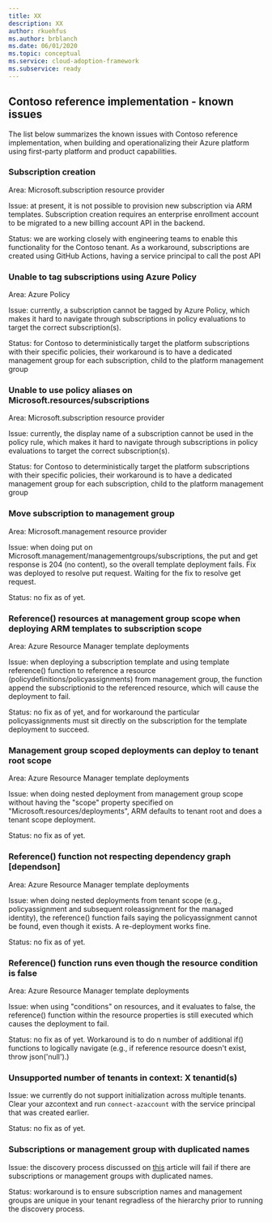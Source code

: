 ```yaml
---
title: XX
description: XX
author: rkuehfus
ms.author: brblanch
ms.date: 06/01/2020
ms.topic: conceptual
ms.service: cloud-adoption-framework
ms.subservice: ready
---
```


## Contoso reference implementation - known issues

The list below summarizes the known issues with Contoso reference implementation, when building and operationalizing their Azure platform using first-party platform and product capabilities.

### Subscription creation

Area: Microsoft.subscription resource provider

Issue: at present, it is not possible to provision new subscription via ARM templates. Subscription creation requires an enterprise enrollment account to be migrated to a new billing account API in the backend.

Status: we are working closely with engineering teams to enable this functionality for the Contoso tenant. As a workaround, subscriptions are created using GitHub Actions, having a service principal to call the post API

### Unable to tag subscriptions using Azure Policy

Area: Azure Policy

Issue: currently, a subscription cannot be tagged by Azure Policy, which makes it hard to navigate through subscriptions in policy evaluations to target the correct subscription(s).

Status: for Contoso to deterministically target the platform subscriptions with their specific policies, their workaround is to have a dedicated management group for each subscription, child to the platform management group

### Unable to use policy aliases on Microsoft.resources/subscriptions

Area: Microsoft.subscription resource provider

Issue: currently, the display name of a subscription cannot be used in the policy rule, which makes it hard to navigate through subscriptions in policy evaluations to target the correct subscription(s).

Status: for Contoso to deterministically target the platform subscriptions with their specific policies, their workaround is to have a dedicated management group for each subscription, child to the platform management group

### Move subscription to management group

Area: Microsoft.management resource provider

Issue: when doing put on Microsoft.management/managementgroups/subscriptions, the put and get response is 204 (no content), so the overall template deployment fails. Fix was deployed to resolve put request. Waiting for the fix to resolve get request.

Status: no fix as of yet.

### Reference() resources at management group scope when deploying ARM templates to subscription scope

Area: Azure Resource Manager template deployments

Issue: when deploying a subscription template and using template reference() function to reference a resource (policydefinitions/policyassignments) from management group, the function append the subscriptionid to the referenced resource, which will cause the deployment to fail.

Status: no fix as of yet, and for workaround the particular policyassignments must sit directly on the subscription for the template deployment to succeed.

### Management group scoped deployments can deploy to tenant root scope

Area: Azure Resource Manager template deployments

Issue: when doing nested deployment from management group scope without having the "scope" property specified on "Microsoft.resources/deployments", ARM defaults to tenant root and does a tenant scope deployment.

Status: no fix as of yet.

### Reference() function not respecting dependency graph [dependson]

Area: Azure Resource Manager template deployments

Issue: when doing nested deployments from tenant scope (e.g., policyassignment and subsequent roleassignment for the managed identity), the reference() function fails saying the policyassignment cannot be found, even though it exists. A re-deployment works fine.

Status: no fix as of yet.

### Reference() function runs even though the resource condition is false

Area: Azure Resource Manager template deployments

Issue: when using "conditions" on resources, and it evaluates to false, the reference() function within the resource properties is still executed which causes the deployment to fail.

Status: no fix as of yet. Workaround is to do n number of additional if() functions to logically navigate (e.g., if reference resource doesn't exist, throw json('null').)

### Unsupported number of tenants in context: X tenantid(s)

Issue: we currently do not support initialization across multiple tenants. <br>Clear your azcontext and run `connect-azaccount` with the service principal that was created earlier.

Status: no fix as of yet.

### Subscriptions or management group with duplicated names

Issue: the discovery process discussed on [this](./Configure-run-initialization.md) article will fail if there are subscriptions or management groups with duplicated names.

Status: workaround is to ensure subscription names and management groups are unique in your tenant regradless of the hierarchy prior to running the discovery process.
